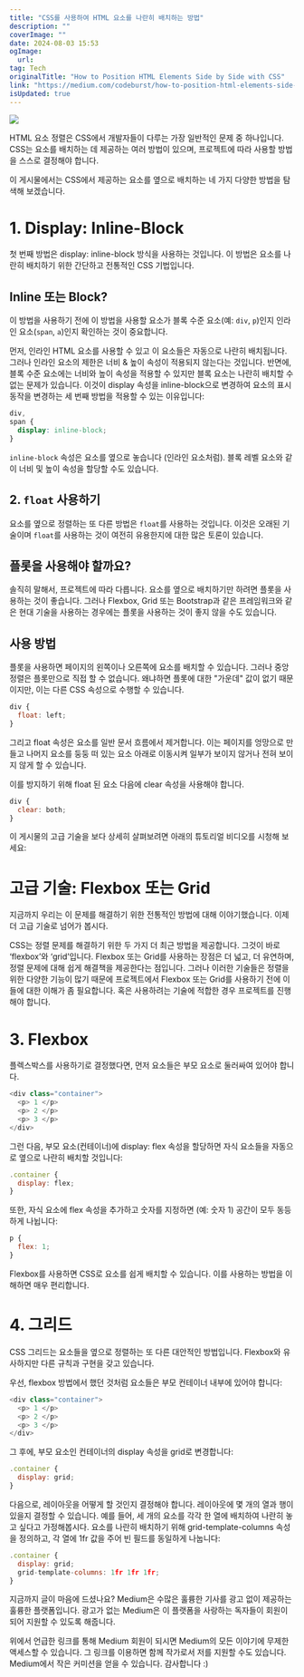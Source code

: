 ```yaml
---
title: "CSS를 사용하여 HTML 요소를 나란히 배치하는 방법"
description: ""
coverImage: ""
date: 2024-08-03 15:53
ogImage: 
  url: 
tag: Tech
originalTitle: "How to Position HTML Elements Side by Side with CSS"
link: "https://medium.com/codeburst/how-to-position-html-elements-side-by-side-with-css-e1fae72ddcc"
isUpdated: true
---
```






<img src="/assets/img/HowtoPositionHTMLElementsSidebySidewithCSS_0.png" />

HTML 요소 정렬은 CSS에서 개발자들이 다루는 가장 일반적인 문제 중 하나입니다. CSS는 요소를 배치하는 데 제공하는 여러 방법이 있으며, 프로젝트에 따라 사용할 방법을 스스로 결정해야 합니다.

이 게시물에서는 CSS에서 제공하는 요소를 옆으로 배치하는 네 가지 다양한 방법을 탐색해 보겠습니다.

# 1. Display: Inline-Block

<div class="content-ad"></div>

첫 번째 방법은 display: inline-block 방식을 사용하는 것입니다. 이 방법은 요소를 나란히 배치하기 위한 간단하고 전통적인 CSS 기법입니다.

## Inline 또는 Block?

이 방법을 사용하기 전에 이 방법을 사용할 요소가 블록 수준 요소(예: `div`, `p`)인지 인라인 요소(`span`, `a`)인지 확인하는 것이 중요합니다.

먼저, 인라인 HTML 요소를 사용할 수 있고 이 요소들은 자동으로 나란히 배치됩니다. 그러나 인라인 요소의 제한은 너비 & 높이 속성이 적용되지 않는다는 것입니다. 반면에, 블록 수준 요소에는 너비와 높이 속성을 적용할 수 있지만 블록 요소는 나란히 배치할 수 없는 문제가 있습니다. 이것이 display 속성을 inline-block으로 변경하여 요소의 표시 동작을 변경하는 세 번째 방법을 적용할 수 있는 이유입니다:

<div class="content-ad"></div>

```css
div,
span {
  display: inline-block;
}
```

`inline-block` 속성은 요소를 옆으로 놓습니다 (인라인 요소처럼). 블록 레벨 요소와 같이 너비 및 높이 속성을 할당할 수도 있습니다.

## 2. `float` 사용하기

요소를 옆으로 정렬하는 또 다른 방법은 `float`를 사용하는 것입니다. 이것은 오래된 기술이며 `float`를 사용하는 것이 여전히 유용한지에 대한 많은 토론이 있습니다.

<div class="content-ad"></div>

## 플롯을 사용해야 할까요?

솔직히 말해서, 프로젝트에 따라 다릅니다. 요소를 옆으로 배치하기만 하려면 플롯을 사용하는 것이 좋습니다. 그러나 Flexbox, Grid 또는 Bootstrap과 같은 프레임워크와 같은 현대 기술을 사용하는 경우에는 플롯을 사용하는 것이 좋지 않을 수도 있습니다.

## 사용 방법

플롯을 사용하면 페이지의 왼쪽이나 오른쪽에 요소를 배치할 수 있습니다. 그러나 중앙 정렬은 플롯만으로 직접 할 수 없습니다. 왜냐하면 플롯에 대한 "가운데" 값이 없기 때문이지만, 이는 다른 CSS 속성으로 수행할 수 있습니다.

<div class="content-ad"></div>

```js
div {
  float: left;
}
```

그리고 float 속성은 요소를 일반 문서 흐름에서 제거합니다. 이는 페이지를 엉망으로 만들고 나머지 요소를 둥둥 떠 있는 요소 아래로 이동시켜 일부가 보이지 않거나 전혀 보이지 않게 할 수 있습니다.

이를 방지하기 위해 float 된 요소 다음에 clear 속성을 사용해야 합니다.

```js
div {
  clear: both;
}
```

<div class="content-ad"></div>

이 게시물의 고급 기술을 보다 상세히 살펴보려면 아래의 튜토리얼 비디오를 시청해 보세요:

# 고급 기술: Flexbox 또는 Grid

지금까지 우리는 이 문제를 해결하기 위한 전통적인 방법에 대해 이야기했습니다. 이제 더 고급 기술로 넘어가 봅시다.

CSS는 정렬 문제를 해결하기 위한 두 가지 더 최근 방법을 제공합니다. 그것이 바로 ‘flexbox’와 ‘grid’입니다. Flexbox 또는 Grid를 사용하는 장점은 더 넓고, 더 유연하며, 정렬 문제에 대해 쉽게 해결책을 제공한다는 점입니다. 그러나 이러한 기술들은 정렬을 위한 다양한 기능이 많기 때문에 프로젝트에서 Flexbox 또는 Grid를 사용하기 전에 이들에 대한 이해가 좀 필요합니다. 혹은 사용하려는 기술에 적합한 경우 프로젝트를 진행해야 합니다.

<div class="content-ad"></div>

# 3. Flexbox

플렉스박스를 사용하기로 결정했다면, 먼저 요소들은 부모 요소로 둘러싸여 있어야 합니다.

```js
<div class="container">
  <p> 1 </p>
  <p> 2 </p>
  <p> 3 </p>
</div>
```

그런 다음, 부모 요소(컨테이너)에 display: flex 속성을 할당하면 자식 요소들을 자동으로 옆으로 나란히 배치할 것입니다:

<div class="content-ad"></div>

```js
.container {
  display: flex;
}
```

또한, 자식 요소에 flex 속성을 추가하고 숫자를 지정하면 (예: 숫자 1) 공간이 모두 동등하게 나뉩니다:

```js
p {
  flex: 1;
}
```

Flexbox를 사용하면 CSS로 요소를 쉽게 배치할 수 있습니다. 이를 사용하는 방법을 이해하면 매우 편리합니다.

<div class="content-ad"></div>

# 4. 그리드

CSS 그리드는 요소들을 옆으로 정렬하는 또 다른 대안적인 방법입니다. Flexbox와 유사하지만 다른 규칙과 구현을 갖고 있습니다.

우선, flexbox 방법에서 했던 것처럼 요소들은 부모 컨테이너 내부에 있어야 합니다:

```js
<div class="container">
  <p> 1 </p>
  <p> 2 </p>
  <p> 3 </p>
</div>
```

<div class="content-ad"></div>

그 후에, 부모 요소인 컨테이너의 display 속성을 grid로 변경합니다:

```js
.container {
  display: grid;
}
```

다음으로, 레이아웃을 어떻게 할 것인지 결정해야 합니다. 레이아웃에 몇 개의 열과 행이 있을지 결정할 수 있습니다. 예를 들어, 세 개의 요소를 각각 한 열에 배치하여 나란히 놓고 싶다고 가정해봅시다. 요소를 나란히 배치하기 위해 grid-template-columns 속성을 정의하고, 각 열에 1fr 값을 주어 빈 필드를 동일하게 나눕니다:

```js
.container {
  display: grid;
  grid-template-columns: 1fr 1fr 1fr;
}
```

<div class="content-ad"></div>

지금까지 글이 마음에 드셨나요? Medium은 수많은 훌륭한 기사를 광고 없이 제공하는 훌륭한 플랫폼입니다. 광고가 없는 Medium은 이 플랫폼을 사랑하는 독자들이 회원이 되어 지원할 수 있도록 해줍니다.

위에서 언급한 링크를 통해 Medium 회원이 되시면 Medium의 모든 이야기에 무제한 액세스할 수 있습니다. 그 링크를 이용하면 함께 작가로서 저를 지원할 수도 있습니다. Medium에서 작은 커미션을 얻을 수 있습니다. 감사합니다 :)

